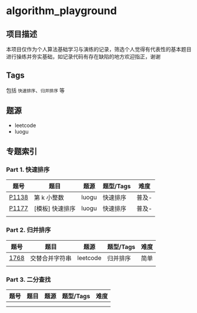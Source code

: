 # algorithm_playground
## 项目描述

本项目仅作为个人算法基础学习与演练的记录，筛选个人觉得有代表性的基本题目进行操练并夯实基础，如记录代码有存在缺陷的地方欢迎指正，谢谢

## Tags

包括 `快速排序`、`归并排序` 等

## 题源

- leetcode
- luogu



## 专题索引

### Part 1. 快速排序

| 题号                                            | 题目            | 题源  | 题型/Tags | 难度  |
| ----------------------------------------------- | --------------- | ----- | --------- | ----- |
| [P1138](https://www.luogu.com.cn/problem/P1138) | 第 k 小整数     | luogu | 快速排序  | 普及- |
| [P1177](https://www.luogu.com.cn/problem/P1177) | [模板] 快速排序 | luogu | 快速排序  | 普及- |
|                                                 |                 |       |           |       |

### Part 2. 归并排序

| 题号                                                         | 题目           | 题源     | 题型/Tags | 难度 |
| ------------------------------------------------------------ | -------------- | -------- | --------- | ---- |
| [1768](https://leetcode.cn/problems/merge-strings-alternately/description/) | 交替合并字符串 | leetcode | 归并排序  | 简单 |
|                                                              |                |          |           |      |

### Part 3. 二分查找

| 题号 | 题目 | 题源 | 题型/Tags | 难度 |
| ---- | ---- | ---- | --------- | ---- |
|      |      |      |           |      |
|      |      |      |           |      |
